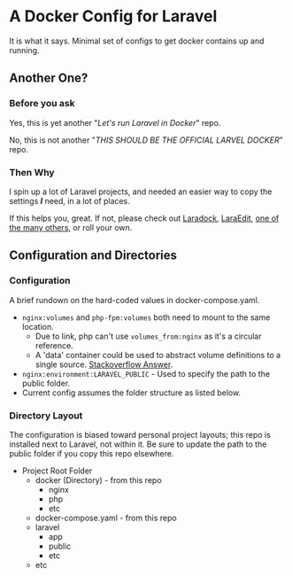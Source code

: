 # A Docker Config for Laravel

It is what it says.  Minimal set of configs to get docker contains up and running.

## Another One?
### Before you ask

Yes, this is yet another "*Let's run Laravel in Docker*" repo.

No, this is not another "*THIS SHOULD BE THE OFFICIAL LARVEL DOCKER*" repo.
### Then Why
I spin up a lot of Laravel projects, and needed an easier way to copy the settings ***I*** need, in a lot of places.  

If this helps you, great.  If not, please check out [Laradock](https://github.com/laradock/laradock), [LaraEdit](https://github.com/laraedit/laraedit-docker), [one of the many others](https://github.com/search?q=laravel+docker), or roll your own.

## Configuration and Directories
### Configuration
A brief rundown on the hard-coded values in docker-compose.yaml.
* `nginx:volumes` and `php-fpm:volumes` both need to mount to the same location.
  * Due to link, php can't use `volumes_from:nginx` as it's a circular reference.
  * A 'data' container could be used to abstract volume definitions to a single source. [Stackoverflow Answer](http://stackoverflow.com/a/36187864).
* `nginx:environment:LARAVEL_PUBLIC` - Used to specify the path to the public folder.
* Current config assumes the folder structure as listed below.

### Directory Layout
The configuration is biased toward personal project layouts; this repo is installed next to Laravel, not within it.  Be sure to update the path to the public folder if you copy this repo elsewhere.

* Project Root Folder
  * docker (Directory) - from this repo
    * nginx
    * php
    * etc
  * docker-compose.yaml - from this repo
  * laravel
    * app
    * public
    * etc
  * etc
